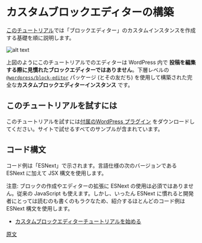 <!-- 
# Building a custom block editor
 -->
# カスタムブロックエディターの構築
<!-- 
The purpose of [this tutorial](/docs/designers-developers/developers/platform/custom-block-editor/tutorial.md) is to step through the fundamentals of creating a custom instance of a "block editor".
 -->
[このチュートリアル](https://ja.wordpress.org/team/handbook/block-editor/developers/platform/custom-block-editor/tutorial/)では「ブロックエディター」のカスタムインスタンスを作成する基礎を順に説明します。
<!-- 
![alt text](https://wordpress.org/gutenberg/files/2020/03/editor.png "The Standalone Editor instance populated with example Blocks within a custom WP Admin page.")
 -->
![alt text](https://wordpress.org/gutenberg/files/2020/03/editor.png "カスタム WordPress 管理画面の中にサンプルのブロックを持つ、スタンドアロンエディターインスタンス")
<!-- 
The editor you will see in this tutorial (as above) is **__not__ the same Block Editor you are familiar with when creating Posts** in with WordPress. Rather it is an entirely **custom block editor instance** built using the lower-level [`@wordpress/block-editor`](https://developer.wordpress.org/block-editor/packages/packages-block-editor/) package (and friends).
 -->
上図のようにこのチュートリアルでのエディターは WordPress 内で **投稿を編集する際に見慣れたブロックエディターではありません**。下層レベルの [`@wordpress/block-editor`](https://developer.wordpress.org/block-editor/packages/packages-block-editor/) パッケージ (とその友だち) を使用して構築された完全な**カスタムブロックエディターインスタンス** です。

<!-- 
## Following this tutorial
 -->
## このチュートリアルを試すには
<!-- 
To follow along with this tutorial, you can [download the accompanying WordPress plugin](https://github.com/getdave/standalone-block-editor) which includes all of the examples for you to try on your own site.
 -->
このチュートリアルを試すには[付属のWordPress プラグイン](https://github.com/getdave/standalone-block-editor) をダウンロードしてください。サイトで試せるすべてのサンプルが含まれています。
<!-- 
## Code Syntax
 -->
## コード構文
<!-- 
Code snippets are provided in "ESNext". ESNext refers to the next versions of the language standard, plus JSX syntax.
 -->
コード例は「ESNext」で示されます。言語仕様の次のバージョンである ESNext に加えて JSX 構文を使用します。
<!-- 
Note that it is not required to use ESNext to create blocks or extend the editor, you can use classic JavaScript. However, once familiar with ESNext, developers find it is easier to read and write, thus most code examples you'll find use the ESNext syntax.
 -->
注意: ブロックの作成やエディターの拡張に ESNext の使用は必須ではありません。従来の JavaScript も使えます。しかし、いったん ESNext に慣れると開発者にとっては読むのも書くのもラクなため、紹介するほとんどのコード例は ESNext 構文を使用します。
<!-- 
* [Start custom block editor tutorial](/docs/designers-developers/developers/platform/custom-block-editor/tutorial.md)
 -->
* [カスタムブロックエディターチュートリアルを始める](https://ja.wordpress.org/team/handbook/block-editor/developers/platform/custom-block-editor/tutorial/)


[原文](https://github.com/WordPress/gutenberg/blob/master/docs/designers-developers/developers/platform/custom-block-editor/README.md)